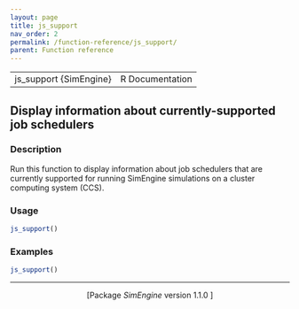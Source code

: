 ```yaml
---
layout: page
title: js_support 
nav_order: 2 
permalink: /function-reference/js_support/
parent: Function reference
---
```



<table width="100%" summary="page for js_support {SimEngine}"><tr><td>js_support {SimEngine}</td><td style="text-align: right;">R Documentation</td></tr></table>

<h2>Display information about currently-supported job schedulers</h2>

<h3>Description</h3>

<p>Run this function to display information about job schedulers
that are currently supported for running <span class="pkg">SimEngine</span> simulations on a
cluster computing system (CCS).
</p>


<h3>Usage</h3>

```R
js_support()
```


<h3>Examples</h3>

```R
js_support()
```

<hr /><div style="text-align: center;">[Package <em>SimEngine</em> version 1.1.0 ]</div>
